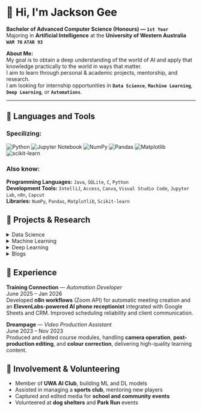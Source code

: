 # 🤖 Hi, I'm Jackson Gee 

**Bachelor of Advanced Computer Science (Honours) — `1st Year`**  
Majoring in **Artificial Intelligence** at the **University of Western Australia** **`WAM 76`** **`ATAR 93`**

**About Me:**  
My goal is to obtain a deep understanding of the world of AI and apply that knowledge practically to the world in ways that matter.  
I aim to learn through personal & academic projects, mentorship, and research.  
I am looking for internship opportunities in **`Data Science`**, **`Machine Learning`**, **`Deep Learning`**, or **`Automations`**.

---

## 🧰 Languages and Tools
### Specilizing:
![Python](https://img.shields.io/badge/python-3670A0?style=for-the-badge&logo=python&logoColor=ffdd54)
![Jupyter Notebook](https://img.shields.io/badge/jupyter-%23FA0F00.svg?style=for-the-badge&logo=jupyter&logoColor=white)
![NumPy](https://img.shields.io/badge/numpy-%23013243.svg?style=for-the-badge&logo=numpy&logoColor=white)
![Pandas](https://img.shields.io/badge/pandas-%23150458.svg?style=for-the-badge&logo=pandas&logoColor=white)
![Matplotlib](https://img.shields.io/badge/Matplotlib-%23ffffff.svg?style=for-the-badge&logo=Matplotlib&logoColor=black)
![scikit-learn](https://img.shields.io/badge/scikit--learn-%23F7931E.svg?style=for-the-badge&logo=scikit-learn&logoColor=white)

<!-- This is a comment that will not be displayed in the rendered output. 
![C](https://img.shields.io/badge/c-%2300599C.svg?style=for-the-badge&logo=c&logoColor=white)
![SQLite](https://img.shields.io/badge/sqlite-%2307405e.svg?style=for-the-badge&logo=sqlite&logoColor=white)
![Java](https://img.shields.io/badge/java-%23ED8B00.svg?style=for-the-badge&logo=openjdk&logoColor=white)
![IntelliJ IDEA](https://img.shields.io/badge/IntelliJIDEA-000000.svg?style=for-the-badge&logo=intellij-idea&logoColor=white)
![Microsoft Access](https://img.shields.io/badge/Microsoft_Access-A4373A?style=for-the-badge&logo=microsoft-access&logoColor=white)
![Canva](https://img.shields.io/badge/Canva-%2300C4CC.svg?style=for-the-badge&logo=Canva&logoColor=white)
![Visual Studio Code](https://img.shields.io/badge/Visual%20Studio%20Code-0078d7.svg?style=for-the-badge&logo=visual-studio-code&logoColor=white)-->
### Also know:
**Programming Languages:** `Java`, `SQLite`, `C`, `Python`  
**Development Tools:** `IntelliJ`, `Access`, `Canva`, `Visual Studio Code`, `Jupyter Lab`, `n8n`, `Capcut`  
**Libraries:** `NumPy`, `Pandas`, `Matplotlib`, `Scikit-learn`


## 🚀 Projects & Research

<details>
  <summary>Data Science</summary>
  <ul>
    <li>
      <!-- Add your data science projects here -->
    </li>
  </ul>
</details>

<details>
  <summary>Machine Learning</summary>
  <ul>
    <li>
      <a href="https://github.com/jacksonjgee/SVM-Titanic">SVM-Titanic: Predict Titanic survival with Support Vector Machine</a>  
      Used Python, JupyterLab, Pandas, NumPy, Scikit-learn and Matplotlib to build, train, and evaluate an SVM model for the Titanic dataset (Kaggle).
    </li>
  </ul>
</details>

<details>
  <summary>Deep Learning</summary>
  <ul>
    <li>
      <!-- Add your deep learning projects here -->
    </li>
  </ul>
</details>

<details>
  <summary>Blogs</summary>
  <ul>
    <li>
      <!-- Add your automation projects here -->
    </li>
  </ul>
</details>


## 💼 Experience

**Training Connection** — *Automation Developer*  
June 2025 – Jan 2026
<br>Developed **n8n workflows** (Zoom API) for automatic meeting creation and an **ElevenLabs-powered AI phone receptionist** integrated with Google Sheets and CRM. Improved scheduling reliability and client communication.

**Dreampage** — *Video Production Assistant*  
June 2023 – Nov 2023  
Produced and edited course modules, handling **camera operation**, **post-production editing**, and **colour correction**, delivering high-quality learning content.


## 🌱 Involvement & Volunteering

- Member of **UWA AI Club**, building ML and DL models  
- Assisted in managing a **sports club**, mentoring new players  
- Captured and edited media for **school and community events**  
- Volunteered at **dog shelters** and **Park Run** events  
